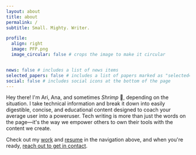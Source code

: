```yaml
---
layout: about
title: about
permalink: /
subtitle: Small. Mighty. Writer.

profile:
  align: right
  image: PFP.png
  image_circular: false # crops the image to make it circular


news: false # includes a list of news items
selected_papers: false # includes a list of papers marked as "selected={true}"
social: false # includes social icons at the bottom of the page
---
```


Hey there! I'm Ari, Ana, and sometimes *Shrimp* 🦐, depending on the situation. I take technical information and break it down into easily digestible, concise, and educational content designed to coach your average user into a poweruser. Tech writing is more than just the words on the page—it's the way we empower others to own their tools with the content we create. 

Check out my [work](https://anhanshaw.com/projects/) and [resume](https://anhanshaw.com/cv/) in the navigation above, and when you're ready, [reach out to get in contact](mailto:arianahanshaw@gmail.com).